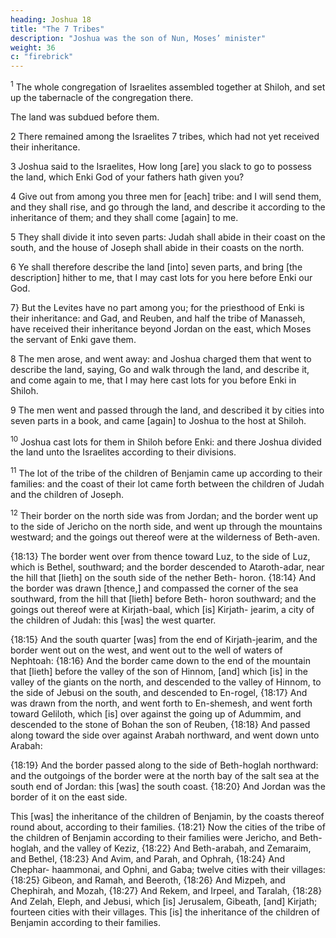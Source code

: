 ```yaml
---
heading: Joshua 18
title: "The 7 Tribes"
description: "Joshua was the son of Nun, Moses’ minister"
weight: 36
c: "firebrick"
---
```



<sup>1</sup>  The whole congregation of Israelites assembled together at Shiloh, and set up the tabernacle of the congregation there. 

The land was subdued before them. 

2 There remained among the Israelites 7 tribes, which had not yet received their inheritance.

3 Joshua said to the Israelites, How long [are] you slack to go to possess the land, which Enki God of your fathers hath given you?

4 Give out from among you three men for [each] tribe: and I will send them, and they shall rise, and go through the land, and describe it according to the inheritance of them; and they shall come [again] to me.

5 They shall divide it into seven parts: Judah shall abide in their coast on the south, and the house of Joseph shall abide in their coasts on the north. 

6 Ye shall therefore describe the land [into] seven parts, and bring [the description] hither to me, that I may cast lots for you here before Enki our God.

7} But the Levites have no part among you; for the priesthood of Enki is their
inheritance: and Gad, and Reuben, and half the tribe of
Manasseh, have received their inheritance beyond Jordan on
the east, which Moses the servant of Enki gave them.

8 The men arose, and went away: and Joshua charged them that went to describe the land, saying, Go and
walk through the land, and describe it, and come again to
me, that I may here cast lots for you before Enki in
Shiloh. 

9 The men went and passed through the land, and described it by cities into seven parts in a book,
and came [again] to Joshua to the host at Shiloh.

<sup>10</sup> Joshua cast lots for them in Shiloh before Enki: and there Joshua divided the land unto the Israelites according to their divisions.

<sup>11</sup> The lot of the tribe of the children of Benjamin came up according to their families: and the coast of their lot came forth between the children of Judah and the
children of Joseph.

<sup>12</sup> Their border on the north side was from Jordan; and the border went up to the side of
Jericho on the north side, and went up through the
mountains westward; and the goings out thereof were at the
wilderness of Beth-aven. 

{18:13} The border went over
from thence toward Luz, to the side of Luz, which is Bethel,
southward; and the border descended to Ataroth-adar, near
the hill that [lieth] on the south side of the nether Beth-
horon. {18:14} And the border was drawn [thence,] and
compassed the corner of the sea southward, from the hill
that [lieth] before Beth- horon southward; and the goings
out thereof were at Kirjath-baal, which [is] Kirjath- jearim,
a city of the children of Judah: this [was] the west quarter.

{18:15} And the south quarter [was] from the end of
Kirjath-jearim, and the border went out on the west, and
went out to the well of waters of Nephtoah: {18:16} And
the border came down to the end of the mountain that [lieth]
before the valley of the son of Hinnom, [and] which [is] in
the valley of the giants on the north, and descended to the
valley of Hinnom, to the side of Jebusi on the south, and
descended to En-rogel, {18:17} And was drawn from the
north, and went forth to En-shemesh, and went forth toward
Geliloth, which [is] over against the going up of Adummim,
and descended to the stone of Bohan the son of Reuben,
{18:18} And passed along toward the side over against
Arabah northward, and went down unto Arabah: 

{18:19}
And the border passed along to the side of Beth-hoglah
northward: and the outgoings of the border were at the north
bay of the salt sea at the south end of Jordan: this [was] the
south coast. {18:20} And Jordan was the border of it on the
east side.

This [was] the inheritance of the children of
Benjamin, by the coasts thereof round about, according to
their families. {18:21} Now the cities of the tribe of the
children of Benjamin according to their families were
Jericho, and Beth-hoglah, and the valley of Keziz, {18:22}
And Beth-arabah, and Zemaraim, and Bethel, {18:23} And
Avim, and Parah, and Ophrah, {18:24} And Chephar-
haammonai, and Ophni, and Gaba; twelve cities with their
villages: {18:25} Gibeon, and Ramah, and Beeroth, {18:26}
And Mizpeh, and Chephirah, and Mozah, {18:27} And
Rekem, and Irpeel, and Taralah, {18:28} And Zelah, Eleph,
and Jebusi, which [is] Jerusalem, Gibeath, [and] Kirjath;
fourteen cities with their villages. This [is] the inheritance
of the children of Benjamin according to their families.

